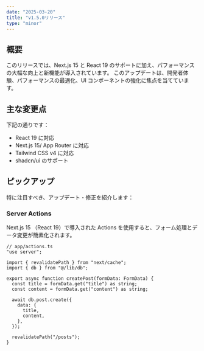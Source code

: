 ```yaml
---
date: "2025-03-20"
title: "v1.5.0リリース"
type: "minor"
---
```


## 概要

このリリースでは、Next.js 15 と React 19 のサポートに加え、パフォーマンスの大幅な向上と新機能が導入されています。
このアップデートは、開発者体験、パフォーマンスの最適化、UI コンポーネントの強化に焦点を当てています。

## 主な変更点

下記の通りです：

- React 19 に対応
- Next.js 15/ App Router に対応
- Tailwind CSS v4 に対応
- shadcn/ui のサポート

## ピックアップ

特に注目すべき、アップデート・修正を紹介します：

### Server Actions

Next.js 15 （React 19）で導入された Actions を使用すると、フォーム処理とデータ変更が簡素化されます。

```tsx
// app/actions.ts
"use server";

import { revalidatePath } from "next/cache";
import { db } from "@/lib/db";

export async function createPost(formData: FormData) {
  const title = formData.get("title") as string;
  const content = formData.get("content") as string;

  await db.post.create({
    data: {
      title,
      content,
    },
  });

  revalidatePath("/posts");
}
```
